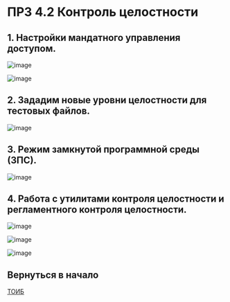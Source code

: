 # ПРЗ 4.2 Контроль целостности

## 1. Настройки мандатного управления доступом.

![image](https://github.com/sapperka/TOIB/assets/114921945/4b462f06-c64d-472b-a93a-4e2db7e0d68d)

![image](https://github.com/sapperka/TOIB/assets/114921945/05c61efe-e18e-4515-908a-88fae4a72bde)

## 2. Зададим новые уровни целостности для тестовых файлов.

![image](https://github.com/sapperka/TOIB/assets/114921945/6aa5ffa6-8bb2-471f-a62c-af3db6e4af11)

## 3. Режим замкнутой программной среды (ЗПС).

![image](https://github.com/sapperka/TOIB/assets/114921945/d9eebdc3-3e51-4cf4-8d0d-44fcf0092b04)

## 4. Работа с утилитами контроля целостности и регламентного контроля целостности.

![image](https://github.com/sapperka/TOIB/assets/114921945/47cda5bd-b9af-4fa1-b3d4-27b45eb19efd)

![image](https://github.com/sapperka/TOIB/assets/114921945/071e19a2-4813-4098-805f-bb2bae4311b9)

![image](https://github.com/sapperka/TOIB/assets/114921945/bc9e0c0e-024a-477f-a019-920aec7b45b5)

## Вернуться в начало

[ТОИБ][def]

[def]: https://github.com/sapperka/TOIB
